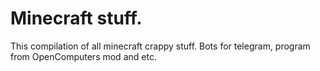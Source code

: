 Minecraft stuff.
===============
This compilation of all minecraft crappy stuff. Bots for telegram, program from OpenComputers mod and etc.
